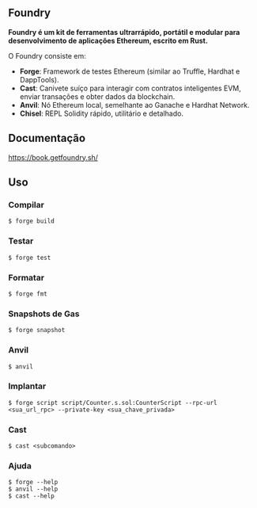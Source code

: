 ## Foundry

**Foundry é um kit de ferramentas ultrarrápido, portátil e modular para desenvolvimento de aplicações Ethereum, escrito em Rust.**

O Foundry consiste em:

- **Forge**: Framework de testes Ethereum (similar ao Truffle, Hardhat e DappTools).
- **Cast**: Canivete suíço para interagir com contratos inteligentes EVM, enviar transações e obter dados da blockchain.
- **Anvil**: Nó Ethereum local, semelhante ao Ganache e Hardhat Network.
- **Chisel**: REPL Solidity rápido, utilitário e detalhado.

## Documentação

https://book.getfoundry.sh/

## Uso

### Compilar

```shell
$ forge build
```

### Testar

```shell
$ forge test
```

### Formatar

```shell
$ forge fmt
```

### Snapshots de Gas

```shell
$ forge snapshot
```

### Anvil

```shell
$ anvil
```

### Implantar

```shell
$ forge script script/Counter.s.sol:CounterScript --rpc-url <sua_url_rpc> --private-key <sua_chave_privada>
```

### Cast

```shell
$ cast <subcomando>
```

### Ajuda

```shell
$ forge --help
$ anvil --help
$ cast --help
```
